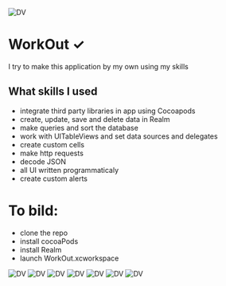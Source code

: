 ![DV](Documentation/backGround.png)


# WorkOut ✓

I try to make this application by my own using my skills

## What skills I used

* integrate third party libraries in app using Cocoapods
* create, update, save and delete data in Realm
* make queries and sort the database
* work with UITableViews and set data sources and delegates
* create custom cells
* make http requests 
* decode JSON
* all UI written programmaticaly 
* create custom alerts



# To bild:
- clone the repo
- install cocoaPods
- install Realm
- launch WorkOut.xcworkspace


![DV](Documentation/screen_1.png)
![DV](Documentation/screen_2.png)
![DV](Documentation/screen_3.png)
![DV](Documentation/screen_4.png)
![DV](Documentation/screen_5.png)
![DV](Documentation/screen_6.png)
![DV](Documentation/screen_7.png)
